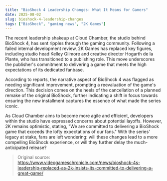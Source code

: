 ```yaml
---
title: "BioShock 4 Leadership Changes: What It Means for Gamers"
date: 2025-08-02
slug: bioshock-4-leadership-changes
tags: ["BioShock", "gaming news", "2K Games"]
---
```


The recent leadership shakeup at Cloud Chamber, the studio behind BioShock 4, has sent ripples through the gaming community. Following a failed internal development review, 2K Games has replaced key figures, including studio head Kelley Gilmore and creative director Hogarth de la Plante, who has transitioned to a publishing role. This move underscores the publisher's commitment to delivering a game that meets the high expectations of its dedicated fanbase.

According to reports, the narrative aspect of BioShock 4 was flagged as needing significant improvement, prompting a reevaluation of the game's direction. This decision comes on the heels of the cancellation of a planned remake of the original BioShock, further indicating a shift in focus towards ensuring the new installment captures the essence of what made the series iconic.

As Cloud Chamber aims to become more agile and efficient, developers within the studio have expressed concerns about potential layoffs. However, 2K remains optimistic, stating, "We are committed to delivering a BioShock game that exceeds the lofty expectations of our fans." With the series' legacy at stake, fans are left wondering: will these changes lead to a more compelling BioShock experience, or will they further delay the much-anticipated release?

> Original source: https://www.videogameschronicle.com/news/bioshock-4s-leadership-replaced-as-2k-insists-its-committed-to-delivering-a-great-game/